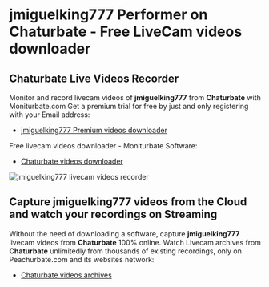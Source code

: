 # jmiguelking777 Performer on Chaturbate - Free LiveCam videos downloader

## Chaturbate Live Videos Recorder

Monitor and record livecam videos of **jmiguelking777** from **Chaturbate** with Moniturbate.com
Get a premium trial for free by just and only registering with your Email address:
* [jmiguelking777 Premium videos downloader](https://moniturbate.com/request-demo-licence-key.html)

Free livecam videos downloader - Moniturbate Software:
* [Chaturbate videos downloader](https://moniturbate.com/moniturbate-download-software.html)

![jmiguelking777 livecam videos recorder](https://peachurnet.com/templates/moniturbate-software.png)


## Capture jmiguelking777 videos from the Cloud and watch your recordings on Streaming

Without the need of downloading a software, capture **jmiguelking777** livecam videos from **Chaturbate** 100% online.
Watch Livecam archives from **Chaturbate** unlimitedly from thousands of existing recordings, only on Peachurbate.com and its websites network:
* [Chaturbate videos archives](https://peachurnet.com/)